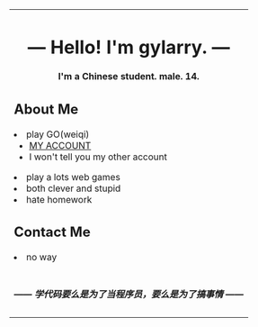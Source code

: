 <table align="center" width=100%>
<tbody>
<tr>
    <td>
        <div align="center">
            <h1>—  Hello! I'm gylarry.  —</h1>
            <h4>I'm a Chinese student. male. 14. </h4>
        </div>
        <h2>About Me</h2>
        <li>play GO(weiqi)
            <ul>
                <li><a href="https://online-go.com/player/1158161/" target="_blank">MY ACCOUNT</a></li>
                <li>I won't tell you my other account</li>
            </ul>
        </li>
        <li>play a lots web games</li>
        <li>both clever and stupid</li>
        <li>hate homework</li>
        <h2>Contact Me</h2>
        <li>no way</li>
        <br>
        <div align="center">
            <h5>—— 学代码要么是为了当程序员，要么是为了搞事情 ——</h5>
        </div>
</td>
</tr>
</tbody>
</table>
